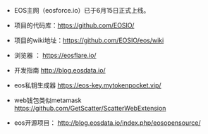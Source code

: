 - EOS主网（eosforce.io）已于6月15日正式上线。
- 项目的代码库：https://github.com/EOSIO/
- 项目的wiki地址：https://github.com/EOSIO/eos/wiki


- 浏览器 ： https://eosflare.io/
- 开发指南 http://blog.eosdata.io/
- eos私钥生成器 https://eos-key.mytokenpocket.vip/

- web钱包类似metamask  https://github.com/GetScatter/ScatterWebExtension   


- eos开源项目： http://blog.eosdata.io/index.php/eosopensource/
